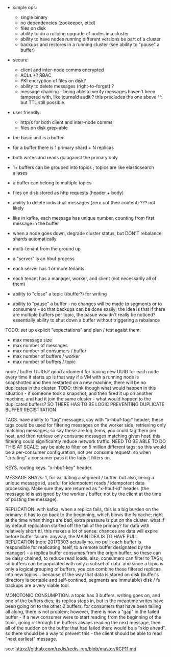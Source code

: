 - simple ops:
    - single binary
    - no dependencies (zookeeper, etcd)
    - files on disk
    - ability to do a rolloing upgrade of nodes in a cluster
    - ability to have nodes running different versions be part of a cluster
    - backups and restores in a running cluster (see ability to "pause" a buffer)
- secure:
    - client and inter-node comms encrypted
    - ACLs +? RBAC
    - PKI encryption of files on disk?
    - ability to delete messages (right-to-forget) ?
    - message chaining - being able to verify messages haven't been tampered with, like journald audit ? this precludes the one above ^^. but TTL still possible.
- user friendly:
    - http/s for both client and inter-node comms
    - files on disk grep-able

- the basic unit is a buffer
- for a buffer there is 1 primary shard + N replicas
- both writes and reads go against the primary only
- 1+ buffers can be grouped into topics ; topics are like elasticsearch aliases
- a buffer can belong to multiple topics
- files on disk stored as http requests (header + body)
- ability to delete individual messages (zero out their content) ??? not likely
- like in kafka, each message has unique number, counting from first message in the buffer
- when a node goes down, degrade cluster status, but DON'T rebalance shards automatically

- multi-tenant from the ground up
- a "server" is an hbuf process
- each server has 1 or more tenants
- each tenant has a manager, worker, and client (not necessarily all of them)

- ability to "close" a topic (/buffer?) for writing
- ability to "pause" a buffer - no changes will be made to segments or to consumers - so that backups can be done easily; the idea is that if there are multiple buffers per topic, the pasue wouldn't really be noticed? essentially ability to shut down a buffer without triggering a rebalance

TODO: set up explicit "expectations" and plan / test agaist them:
- max message size
- max number of messages
- max number of consumers / buffer
- max number of buffers / worker
- max number of buffers / topic

node / buffer UUIDs? good ardument for having new UUID for each node every time it starts up is that way if a VM with a running node is snapshotted and then restarted on a new machine, there will be no duplicates in the cluster. TODO: think though what would happen in this situation - if someone took a snapshot, and then fired it up on another machine, and had it join the same cluster - what would happen to the duplicated buffers? SO THERE HAS TO BE LOGIC PREVENTING DUPLICATE BUFFER REGISTRATION

TAGS. have ability to "tag" messages, say with "x-hbuf-tag:" header; these tags could be used for filtering messages on the worker side, retrieving only matching messages; so say these are log items, you could tag them per host, and then retrieve only consume messages matching given host. this filtering could significantly reduce network traffic. NEED TO BE ABLE TO DO THIS AT SCALE: say be able to filter on 5 million different tags; so this would be a per-consumer configuration, not per consume request. so when "creating" a consumer pass it the tags it filters on. 

KEYS. routing keys. "x-hbuf-key" header.

MESSAGE SHA2s: 1, for validating a segment / buffer. but also, being a unique message id, useful for idempotent reads / idempotent data processing. Make sure they are returned as "x-hbuf-id" header. (the message id is assigned by the worker / buffer, not by the client at the time of posting the message). 

REPLICATION. with kafka, when a replica fails, this is a big burden on the primary: it has to go back to the beginning, which blows the fs cache; right at the time when things are bad, extra pressure is put on the cluster. what if by default replication started off the tail of the primary? for data with relatively short ttl, this makes a lot of sense: chances are data will expire before buffer failure. anyway, the MAIN IDEA IS TO HAVE PULL REPLICATION (note 20170303 actually no, no pull; each buffer is responsible for replicating itself, to a remote buffer designated by the manager) - a replica buffer consumes from the origin buffer; so these can be daisy chained, to reduce read loads. also, consumers can filter to TAGs, so buffers can be populated with only a subset of data. and since a topic is only a logical grouping of buffers, you can combine these filtered replicas into new topics... because of the way that data is stored on disk (buffer's directory is portable and self-contined, segments are immutable) disk / fs backups are a very viable tool.

MONOTONIC CONSUMPTION. a topic has 3 buffers. writing goes on, and one of the buffers dies; its replica steps in, but in the meantime writes have been going on to the other 2 buffers. for consumers that have been tailing all along, there is not problem; however, there is now a "gap" in the failed buffer - if a new consumer were to start reading from the beginning of the topic, going rr through the buffers always reading the next message, then all of the sudden on the buffer that had failed there would be a "skip ahead". so there should be a way to prevent this - the client should be able to read "next earliest" message. 



see: https://github.com/redis/redis-rcp/blob/master/RCP11.md
